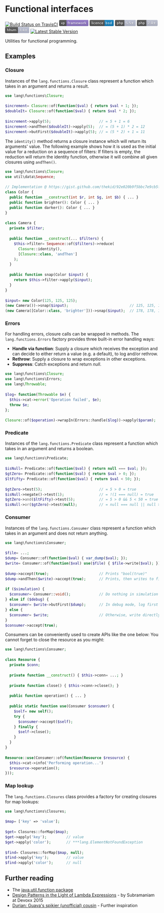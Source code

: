 Functional interfaces
=====================

[![Build Status on TravisCI](https://secure.travis-ci.org/xp-forge/functions.svg)](http://travis-ci.org/xp-forge/functions)
[![XP Framework Module](https://raw.githubusercontent.com/xp-framework/web/master/static/xp-framework-badge.png)](https://github.com/xp-framework/core)
[![BSD Licence](https://raw.githubusercontent.com/xp-framework/web/master/static/licence-bsd.png)](https://github.com/xp-framework/core/blob/master/LICENCE.md)
[![Required PHP 5.5+](https://raw.githubusercontent.com/xp-framework/web/master/static/php-5_5plus.png)](http://php.net/)
[![Supports PHP 7.0+](https://raw.githubusercontent.com/xp-framework/web/master/static/php-7_0plus.png)](http://php.net/)
[![Supports HHVM 3.4+](https://raw.githubusercontent.com/xp-framework/web/master/static/hhvm-3_4plus.png)](http://hhvm.com/)
[![Latest Stable Version](https://poser.pugx.org/xp-forge/functions/version.png)](https://packagist.org/packages/xp-forge/functions)

Utilities for functional programming.

Examples
--------
### Closure
Instances of the `lang.functions.Closure` class represent a function which takes in an argument and returns a result.

```php
use lang\functions\Closure;

$increment= Closure::of(function($val) { return $val + 1; });
$doubleIt= Closure::of(function($val) { return $val * 2; });

$increment->apply(5);                      // = 5 + 1 = 6
$increment->andThen($doubleIt)->apply(5);  // = (5 + 1) * 2 = 12
$increment->butFirst($doubleIt)->apply(5); // = (5 * 2) + 1 = 11
```

The `identity()` method returns a closure instance which will return its arguments' value. The following example shows how it is used as the initial value for a reduction on a sequence of filters: If filters is empty, the reduction will return the identity function, otherwise it will combine all given closures using `andThen()`.

```php
use lang\functions\Closure;
use util\data\Sequence;

// Implementation @ https://gist.github.com/thekid/92e020b9f5bbc7e9cb5f
class Color {
  public function __construct(int $r, int $g, int $b) { ... }
  public function brighter(): Color { ... }
  public function darker(): Color { ... }
}

class Camera {
  private $filter;

  public function __construct(... $filters) {
    $this->filter= Sequence::of($filters)->reduce(
      Closure::identity(),
      [Closure::class, 'andThen']
    );
  }

  public function snap(Color $input) {
    return $this->filter->apply($input);
  }
}

$input= new Color(125, 125, 125);
(new Camera())->snap($input);                            // 125, 125, 125
(new Camera([Color::class, 'brighter']))->snap($input);  // 178, 178, 178
```

### Errors
For handling errors, closure calls can be wrapped in methods. The `lang.functions.Errors` factory provides three built-in error handling ways:

* **Handle via function**: Supply a closure which receives the exception and can decide to either return a value (e.g. a default), to log and/or rethrow.
* **Rethrow**: Supply a closure to wrap exceptions in other exceptions.
* **Suppress**: Catch exceptions and return *null*.

```php
use lang\functions\Closure;
use lang\functions\Errors;
use lang\Throwable;

$log= function(Throwable $e) {
  $this->cat->error('Operation failed', $e);
  throw $e;
};

Closure::of($operation)->wrapIn(Errors::handle($log))->apply($param);
```

### Predicate
Instances of the `lang.functions.Predicate` class represent a function which takes in an argument and returns a boolean.

```php
use lang\functions\Predicate;

$isNull= Predicate::of(function($val) { return null === $val; });
$gtZero= Predicate::of(function($val) { return $val > 0; });
$ltFifty= Predicate::of(function($val) { return $val < 50; });

$gtZero->test(5);                          // = 5 > 0 = true
$isNull->negate()->test(1);                // = !(1 === null) = true
$gtZero->and($ltFifty)->test(5);           // = 5 > 0 && 5 < 50 = true
$isNull->or($gtZero)->test(null);          // = null === null || null > 0 = true
```

### Consumer
Instances of the `lang.functions.Consumer` class represent a function which takes in an argument and does not return anything.

```php
use lang\functions\Consumer;

$file= ...;
$dump= Consumer::of(function($val) { var_dump($val); });
$write= Consumer::of(function($val) use($file) { $file->write($val); });

$dump->accept(true);                       // Prints "bool(true)"
$dump->andThen($write)->accept(true);      // Prints, then writes to file

if ($simulation) {
  $consumer= Consumer::void();             // Do nothing in simulation
} else if ($debug) {
  $consumer= $write->butFirst($dump);      // In debug mode, log first
} else {
  $consumer= $write;                       // Otherwise, write directly
}
$consumer->accept(true);
```

Consumers can be conveniently used to create APIs like the one below: You cannot forget to close the resource as you might:

```php
use lang\functions\Consumer;

class Resource {
  private $conn;

  private function __construct() { $this->conn= ...; }

  private function close() { $this->conn->close(); }

  public function operation() { ... }

  public static function use(Consumer $consumer) {
    $self= new self();
    try {
      $consumer->accept($self);
    } finally {
      $self->close();
    }
  }
}

Resource::use(Consumer::of(function(Resource $resource) {
  $this->cat->info('Performing operation...')
  $resource->operation();
}));
```

### Map lookup
The `lang.functions.Closures` class provides a factory for creating closures for map lookups:

```php
use lang\functions\Closures;

$map= ['key' => 'value'];

$get= Closures::forMap($map);
$get->apply('key');         // value
$get->apply('color');       // ***lang.ElementNotFoundException

$find= Closures::forMap($map, null);
$find->apply('key');        // value
$find->apply('color');      // null
```

Further reading
---------------
* The [java.util.function package](http://docs.oracle.com/javase/8/docs/api/java/util/function/package-summary.html)
* [Design Patterns in the Light of Lambda Expressions](https://www.youtube.com/watch?v=e4MT_OguDKg) - by Subramaniam at Devoxx 2015
* [Durian: Guava's spikier (unofficial) cousin](https://github.com/diffplug/durian) - Further inspiration